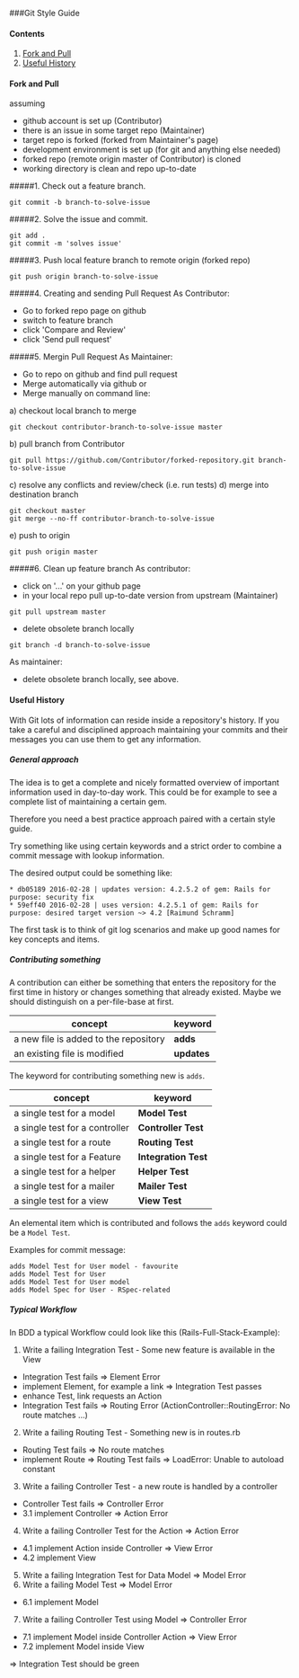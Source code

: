 ###Git Style Guide

#### Contents
1. [Fork and Pull](#fork-and-pull)
2. [Useful History](#useful-history)

#### Fork and Pull

assuming
- github account is set up (Contributor)
- there is an issue in some target repo (Maintainer)
- target repo is forked (forked from Maintainer's page)
- development environment is set up (for git and anything else needed)
- forked repo (remote origin master of Contributor) is cloned
- working directory is clean and repo up-to-date

#####1. Check out a feature branch.

```
git commit -b branch-to-solve-issue
```

#####2. Solve the issue and commit.

```
git add .
git commit -m 'solves issue'
```

#####3. Push local feature branch to remote origin (forked repo)

```
git push origin branch-to-solve-issue
```

#####4. Creating and sending Pull Request
As Contributor:
- Go to forked repo page on github
- switch to feature branch
- click 'Compare and Review'
- click 'Send pull request'

#####5. Mergin Pull Request
As Maintainer:
- Go to repo on github and find pull request
- Merge automatically via github or
- Merge manually on command line:

a) checkout local branch to merge
```
git checkout contributor-branch-to-solve-issue master
```
b) pull branch from Contributor
```
git pull https://github.com/Contributor/forked-repository.git branch-to-solve-issue
```
c) resolve any conflicts and review/check (i.e. run tests)
d) merge into destination branch
```
git checkout master
git merge --no-ff contributor-branch-to-solve-issue
```
e) push to origin
```
git push origin master
```
#####6. Clean up feature branch
As contributor:
- click on '...' on your github page
- in your local repo pull up-to-date version from upstream (Maintainer)
```
git pull upstream master
```
- delete obsolete branch locally
```
git branch -d branch-to-solve-issue
```
As maintainer:
- delete obsolete branch locally, see above.

#### Useful History

With Git lots of information can reside inside a repository's history. If you take a careful and disciplined approach maintaining your commits and their messages you can use them to get any information.

##### General approach

The idea is to get a complete and nicely formatted overview of important information used in day-to-day work. This could be for example to see a complete list of maintaining a certain gem.

Therefore you need a best practice approach paired with a certain style guide.

Try something like using certain keywords and a strict order to combine a commit message with lookup information.

The desired output could be something like:

```
* db05189 2016-02-28 | updates version: 4.2.5.2 of gem: Rails for purpose: security fix
* 59eff40 2016-02-28 | uses version: 4.2.5.1 of gem: Rails for purpose: desired target version ~> 4.2 [Raimund Schramm]
```
The first task is to think of git log scenarios and make up good names for key concepts and items.

##### Contributing something

A contribution can either be something that enters the repository for the first time in history or changes something that already existed. Maybe we should distinguish on a per-file-base at first.

concept|keyword
---|---
a new file is added to the repository|**adds**
an existing file is modified|**updates**

The keyword for contributing something new is `adds`.

concept|keyword
---|---
a single test for a model|**Model Test**
a single test for a controller|**Controller Test**
a single test for a route|**Routing Test**
a single test for a Feature|**Integration Test**
a single test for a helper|**Helper Test**
a single test for a mailer|**Mailer Test**
a single test for a view|**View Test**

An elemental item which is contributed and follows the `adds` keyword could be a `Model Test`.

Examples for commit message:

```
adds Model Test for User model - favourite
adds Model Test for User
adds Model Test for User model
adds Model Spec for User - RSpec-related
```
##### Typical Workflow

In BDD a typical Workflow could look like this (Rails-Full-Stack-Example):

1. Write a failing Integration Test - Some new feature is available in the View
  - Integration Test fails => Element Error
  - implement Element, for example a link => Integration Test passes
  - enhance Test, link requests an Action
  - Integration Test fails => Routing Error (ActionController::RoutingError: No route matches ...)
2. Write a failing Routing Test - Something new is in routes.rb
  - Routing Test fails => No route matches
  - implement Route => Routing Test fails => LoadError: Unable to autoload constant
3. Write a failing Controller Test - a new route is handled by a controller
  - Controller Test fails => Controller Error
  - 3.1 implement Controller => Action Error
4. Write a failing Controller Test for the Action => Action Error
  - 4.1 implement Action inside Controller => View Error
  - 4.2 implement View
5. Write a failing Integration Test for Data Model => Model Error
6. Write a failing Model Test => Model Error
  - 6.1 implement Model
7. Write a failing Controller Test using Model => Controller Error
  - 7.1 implement Model inside Controller Action => View Error
  - 7.2 implement Model inside View

=> Integration Test should be green
